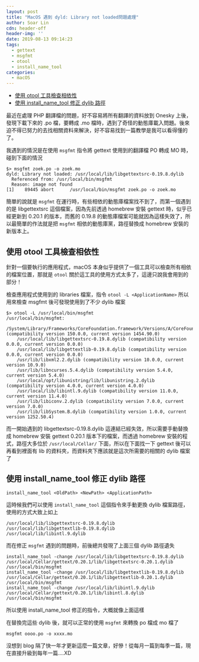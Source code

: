 ```yaml
---
layout: post
title: "MacOS 遇到 dyld: Library not loaded問題處理"
author: Soar Lin
cdn: header-off
header-img: ''
date: 2019-08-13 09:14:23
tags:
  - gettext
  - msgfmt
  - otool
  - install_name_tool
categories:
  - macOS
---
```

<!-- MarkdownTOC -->

- [使用 otool 工具檢查相依性](#使用-otool-工具檢查相依性)
- [使用 install_name_tool 修正 dylib 路徑](#使用-installnametool-修正-dylib-路徑)

<!-- /MarkdownTOC -->


最近在處理 PHP 翻譯檔的問題，好不容易將所有翻譯的資料放到 Onesky 上後，發現下載下來的 .po 檔，要轉成 .mo 檔時，遇到了奇怪的動態庫載入問題。後來迫不得已努力的去找相關資料來解決，好不容易找到一篇教學是我可以看得懂的了。

我遇到的情況是在使用 `msgfmt` 指令將 gettext 使用到的翻譯檔 PO 轉成 MO 時，碰到下面的情況
```
$> msgfmt zoek.po -o zoek.mo
dyld: Library not loaded: /usr/local/lib/libgettextsrc-0.19.8.dylib
  Referenced from: /usr/local/bin/msgfmt
  Reason: image not found
[1]    89445 abort      /usr/local/bin/msgfmt zoek.po -o zoek.mo
```

<!-- more -->

簡單的說就是 `msgfmt` 在運行時，有些相依的動態庫檔案找不到了，而第一個遇到的是 libgettextsrc 這個檔案，因為先前透過 homebrew 安裝 gettext 時，似乎已經更新到 0.20.1 的版本，而舊的 0.19.8 的動態庫檔案可能就因為這樣失效了，所以最簡單的作法就是把 `msgfmt` 相依的動態庫黨，路徑替換成 homebrew 安裝的新版本上。

<a id="使用-otool-工具檢查相依性"></a>
## 使用 otool 工具檢查相依性
針對一個要執行的應用程式，macOS 本身似乎提供了一個工具可以檢查所有相依的檔案位置，那就是 `otool` 關於這工具的使用方式太多了，這邊只說我會用到的部分！

檢查應用程式使用到的 libraries 檔案，指令 `otool -L <ApplicationName>`
所以用來檢查 msgfmt 後可發現使用到了不少 dylib 檔案
```
$> otool -L /usr/local/bin/msgfmt
/usr/local/bin/msgfmt:
    /System/Library/Frameworks/CoreFoundation.framework/Versions/A/CoreFoundation (compatibility version 150.0.0, current version 1454.90.0)
    /usr/local/lib/libgettextsrc-0.19.8.dylib (compatibility version 0.0.0, current version 0.0.0)
    /usr/local/lib/libgettextlib-0.19.8.dylib (compatibility version 0.0.0, current version 0.0.0)
    /usr/lib/libxml2.2.dylib (compatibility version 10.0.0, current version 10.9.0)
    /usr/lib/libncurses.5.4.dylib (compatibility version 5.4.0, current version 5.4.0)
    /usr/local/opt/libunistring/lib/libunistring.2.dylib (compatibility version 4.0.0, current version 4.0.0)
    /usr/local/lib/libintl.9.dylib (compatibility version 11.0.0, current version 11.4.0)
    /usr/lib/libiconv.2.dylib (compatibility version 7.0.0, current version 7.0.0)
    /usr/lib/libSystem.B.dylib (compatibility version 1.0.0, current version 1252.50.4)
```

而一開始遇到的 libgettextsrc-0.19.8.dylib 這連結已經失效，所以需要手動替換成 homebrew 安裝 gettext 0.20.1 版本下的檔案，而透過 homebrew 安裝的程式，路徑大多位於 `/usr/local/Cellar/` 下面，所以在下面找一下 gettext 後可以再看到裡面有 lib 的資料夾，而資料夾下應該就是這次所需要的相關的 dylib 檔案了

<a id="使用-installnametool-修正-dylib-路徑"></a>
## 使用 install_name_tool 修正 dylib 路徑

```
install_name_tool <OldPath> <NewPath> <ApplicationPath>
```
這時候我們可以使用 `install_name_tool` 這個指令來手動更換 dylib 檔案路徑，使用的方式大致上如上

```
/usr/local/lib/libgettextsrc-0.19.8.dylib
/usr/local/lib/libgettextlib-0.19.8.dylib
/usr/local/lib/libintl.9.dylib
```
而在修正 `msgfmt` 遇到的問題時，前後總共發現了上面三個 dylib 路徑遺失

```
install_name_tool -change /usr/local/lib/libgettextsrc-0.19.8.dylib /usr/local/Cellar/gettext/0.20.1/lib/libgettextsrc-0.20.1.dylib /usr/local/bin/msgfmt
install_name_tool -change /usr/local/lib/libgettextlib-0.19.8.dylib /usr/local/Cellar/gettext/0.20.1/lib/libgettextlib-0.20.1.dylib /usr/local/bin/msgfmt
install_name_tool -change /usr/local/lib/libintl.9.dylib /usr/local/Cellar/gettext/0.20.1/lib/libintl.8.dylib /usr/local/bin/msgfmt
```
所以使用 install_name_tool 修正的指令，大概就像上面這樣

在替換完這些 dylib 後，就可以正常的使用 `msgfmt` 來轉換 po 檔成 mo 檔了

```
msgfmt oooo.po -o xxxx.mo
```

沒想到 blog 隔了快一年才更新這麼一篇文章，好慘！從每月一篇到每季一篇，現在直接升級到每年一篇....XD